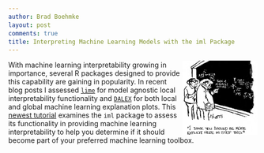 ```yaml
---
author: Brad Boehmke
layout: post
comments: true
title: Interpreting Machine Learning Models with the iml Package
---
```


<img src="/public/images/analytics/ML_interpretation/iml_icon.jpg"  style="float:right; margin: 0px 0px 0px 0px; width: 30%; height: 30%;" />

With machine learning interpretability growing in importance, several R packages designed to provide this capability are gaining in popularity. In recent blog posts I assessed [`lime`](http://uc-r.github.io/lime) for model agnostic local interpretability functionality and [`DALEX`](http://uc-r.github.io/dalex) for both local and global machine learning explanation plots.  This [newest tutorial](http://uc-r.github.io/iml-pkg) examines the `iml` package to assess its functionality in providing machine learning interpretability to help you determine if it should become part of your preferred machine learning toolbox.
